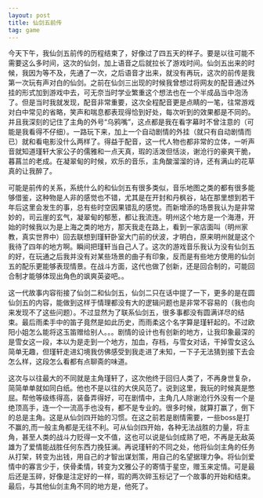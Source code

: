 ```yaml
---
layout: post
title: 仙剑五前传
tag: game
---
```

今天下午，我仙剑五前传的历程结束了，好像过了四五天的样子。要是以往可能不需要这么多时间，这次的仙剑，加上语音之后就拉长了游戏时间。仙剑五出来的时候，我因为等不及，先通了一次，之后语音才出来，就没有再玩，这次的前传是我第一次玩有声对白的仙剑。之前在仙剑三出现的时候我曾想过将网友的配音通过外挂的形式加到游戏中去，可无奈当时学业繁重这个想法也在一个半成品当中泡汤了。但是当时我就发现，配音非常重要，这次全程配音更是点睛的一笔，往常游戏对白中常见的省略，笑声和喘息都表现得恰到好处，每次听到的效果都是不同的。并且我深刻的记住了主角的外号“乌鸦嘴”，这点都是我在看字幕时不曾注意的（可能是我看得不仔细）。一路玩下来，加上一个自动剧情的外挂（就只有自动剧情而已）就和看电影没什么两样了。得益于配音，这一代人物也都非常的立体，一听声音就知道瑾轩大家公子的儒雅和一点天真，瑕的活泼但恬淡，谢沧行的豪爽干脆，暮菖兰的老成。在凝翠甸的时候，欢乐的音乐，主角酸溜溜的诗，还有满山的花草真的让我醉了。

可能是前传的关系，系统什么的和仙剑五有很多类似，音乐地图之类的都有很多能够借鉴，这种物是人非的感觉也不错，尤其是在开封和丹枫谷，站在那里想到若干年后这里会发生的事，总有些时空因果错乱的感觉。而新增添的场景我认为是非常妙的，司云崖的玄气，凝翠甸的郁葱，都让我流连。明州这个地方是一个海港，开始的时候我以为是上海之类的地方，那天我走在路上，看到一家店面叫（明州家教，真实世界中）回去联想到瑾轩卧室大门前的伏波，才明白，原来明州就是这个我待了四年的地方啊。瞬间把瑾轩当自己人了。这次的游戏音乐我认为没有仙剑五的好，在玩通之后我并没有对某些场景的曲子有印象，反而是有些地方使用的仙剑五的配乐更能够表现情景。在战斗方面，这代也做了创新，还是回合制的，可能回合制才能够体现出角色的飒爽英姿吧。。

这一代故事内容衔接了仙剑二和仙剑五，仙剑二只在话中提了一下，更多的是在圆仙剑五的内容，能做到这样于情理都没有大的逻辑问题也是非常不容易的（我也向来发现不了这些问题）。不过显然为了联系仙剑五，很多事都没有圆满详尽的结束。最后雨柔手中的笛子竟然是如此历史，而雨柔这个名字算是瑾轩起的。不过欧阳小姐怎么能将这玉笛赠给别人。。。剧情的设计也有创新的地方，让我印象最深的是雪女这一段，本以为是走到一个地方，加血，存档，与雪女对话，干掉雪女这么简单无趣，但瑾轩走进幻境我仿佛感受到我走进了未知，一下子无法猜到接下去会怎么样，这段怎么看都有点聊斋的味道。

这次与以往最大的不同就是主角瑾轩了，这次他终于回归人类了，不再身世复杂，简简单单就如同白纸。他也不是以往的大侠风范了。说到这里，我玩的时候真是憋屈。帮他等级练得高，装备弄得好，可在剧情中，主角几人除谢沧行外没有一个是绝顶高手，连一个一流高手也没有，都不是专业的。很多时候，就算打赢了，倒下的总是主角。这是从仙剑四开始的习惯。在这之前若是剧情需要，一些boss是打不赢的,而一般主角都是无往不利。可从仙剑四开始，各种无法战胜的力量，将主角，甚至人类的战斗力贬得一文不值，这也可以说是仙剑成熟了吧，不再是无敌英雄为了爱情能战胜任何东西力挽狂澜。再说瑾轩的不同之处，他将仙剑主角的任务从打架，转变为出钱，用自己的才智出谋划策，用自己的名望据理力争。将仙剑爱情中的寡言少于，侠骨柔情，转变为文雅公子的寄情于星空，赠玉来定情。可是最后还是玉碎，好像是注定好的一样，瑕的两次碎玉标记了一个故事的开始和结束。最后，与其他仙剑主角不同的地方是，他死了。
